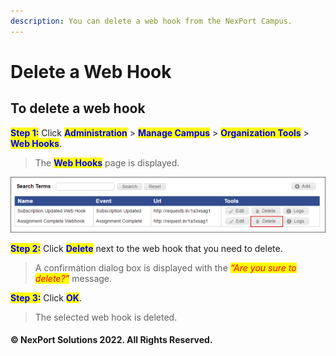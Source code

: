 ```yaml
---
description: You can delete a web hook from the NexPort Campus.
---
```


# Delete a Web Hook

## **To delete a web hook**

<mark style="color:blue;">**Step 1:**</mark> Click <mark style="color:blue;">**Administration**</mark> > <mark style="color:blue;">**Manage Campus**</mark> > <mark style="color:blue;">**Organization Tools**</mark> > <mark style="color:blue;">**Web Hooks**</mark>.

> The <mark style="color:blue;">**Web Hooks**</mark> page is displayed.

![](/.gitbook/assets/WebHooks_Delete_550x97.png)

<mark style="color:blue;">**Step 2:**</mark>  Click <mark style="color:blue;">**Delete**</mark> next to the web hook that you need to delete.

> A confirmation dialog box is displayed with the _<mark style="color:red;background-color:yellow;">“Are you sure to delete?”</mark>_ message.

<mark style="color:blue;">**Step 3:**</mark>  Click <mark style="color:blue;">**OK**</mark>.

> The selected web hook is deleted.

#### © NexPort Solutions 2022. All Rights Reserved.
